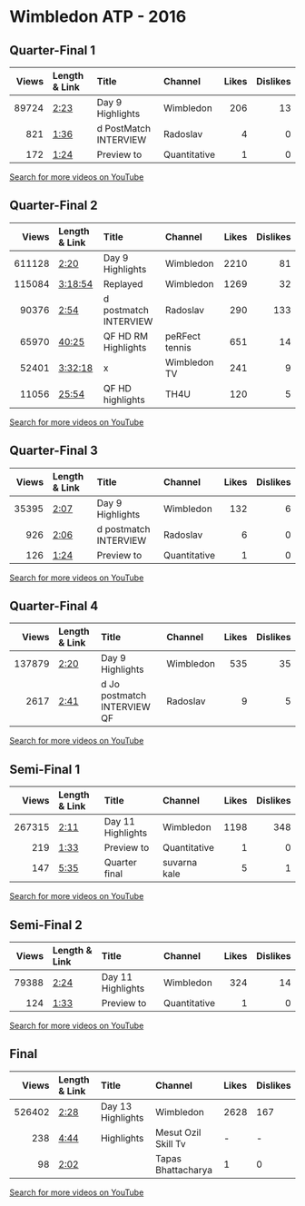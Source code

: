 
# Wimbledon ATP - 2016
    
## Quarter-Final 1
|   Views | Length & Link                                       | Title                   | Channel      |   Likes |   Dislikes |
|--------:|:----------------------------------------------------|:------------------------|:-------------|--------:|-----------:|
|   89724 | [2:23](https://www.youtube.com/watch?v=FTVo3YgS9Pc) | Day 9 Highlights        | Wimbledon    |     206 |         13 |
|     821 | [1:36](https://www.youtube.com/watch?v=4TyxM4xx140) | d   PostMatch INTERVIEW | Radoslav     |       4 |          0 |
|     172 | [1:24](https://www.youtube.com/watch?v=Gbs518N4ZsA) | Preview to              | Quantitative |       1 |          0 |

[Search for more videos on YouTube](https://www.youtube.com/results?search_query=%22wimbledon%22+%22Raonic%22+%22Querrey%22+%222016%22+%22highlights%22)     

## Quarter-Final 2
|   Views | Length & Link                                          | Title                   | Channel        |   Likes |   Dislikes |
|--------:|:-------------------------------------------------------|:------------------------|:---------------|--------:|-----------:|
|  611128 | [2:20](https://www.youtube.com/watch?v=uYRDLgBxeTA)    | Day 9 Highlights        | Wimbledon      |    2210 |         81 |
|  115084 | [3:18:54](https://www.youtube.com/watch?v=Ipg7FIDrHqo) | Replayed                | Wimbledon      |    1269 |         32 |
|   90376 | [2:54](https://www.youtube.com/watch?v=dK8p6f-1WgU)    | d   postmatch INTERVIEW | Radoslav       |     290 |        133 |
|   65970 | [40:25](https://www.youtube.com/watch?v=lG93JVTdqJI)   | QF HD  RM Highlights    | peRFect tennis |     651 |         14 |
|   52401 | [3:32:18](https://www.youtube.com/watch?v=5_dVsw7n6j8) | x                       | Wimbledon TV   |     241 |          9 |
|   11056 | [25:54](https://www.youtube.com/watch?v=HXmGZHW6FU8)   | QF HD highlights        | TH4U           |     120 |          5 |

[Search for more videos on YouTube](https://www.youtube.com/results?search_query=%22wimbledon%22+%22Federer%22+%22Cilic%22+%222016%22+%22highlights%22)     

## Quarter-Final 3
|   Views | Length & Link                                       | Title                    | Channel      |   Likes |   Dislikes |
|--------:|:----------------------------------------------------|:-------------------------|:-------------|--------:|-----------:|
|   35395 | [2:07](https://www.youtube.com/watch?v=YHzjLdg_ohE) | Day 9 Highlights         | Wimbledon    |     132 |          6 |
|     926 | [2:06](https://www.youtube.com/watch?v=xsYIKL9XraU) | d    postmatch INTERVIEW | Radoslav     |       6 |          0 |
|     126 | [1:24](https://www.youtube.com/watch?v=yIHn6ctk6as) | Preview to               | Quantitative |       1 |          0 |

[Search for more videos on YouTube](https://www.youtube.com/results?search_query=%22wimbledon%22+%22Berdych%22+%22Pouille%22+%222016%22+%22highlights%22)     

## Quarter-Final 4
|   Views | Length & Link                                       | Title                          | Channel   |   Likes |   Dislikes |
|--------:|:----------------------------------------------------|:-------------------------------|:----------|--------:|-----------:|
|  137879 | [2:20](https://www.youtube.com/watch?v=NI-4AwWKb64) | Day 9 Highlights               | Wimbledon |     535 |         35 |
|    2617 | [2:41](https://www.youtube.com/watch?v=bf9eMl8L16U) | d Jo  postmatch INTERVIEW   QF | Radoslav  |       9 |          5 |

[Search for more videos on YouTube](https://www.youtube.com/results?search_query=%22wimbledon%22+%22Murray%22+%22Tsonga%22+%222016%22+%22highlights%22)     

## Semi-Final 1
|   Views | Length & Link                                       | Title             | Channel      |   Likes |   Dislikes |
|--------:|:----------------------------------------------------|:------------------|:-------------|--------:|-----------:|
|  267315 | [2:11](https://www.youtube.com/watch?v=aUj0aCkMipU) | Day 11 Highlights | Wimbledon    |    1198 |        348 |
|     219 | [1:33](https://www.youtube.com/watch?v=LjDkc821qWk) | Preview to        | Quantitative |       1 |          0 |
|     147 | [5:35](https://www.youtube.com/watch?v=wCPCwPT2AoU) | Quarter final     | suvarna kale |       5 |          1 |

[Search for more videos on YouTube](https://www.youtube.com/results?search_query=%22wimbledon%22+%22Raonic%22+%22Federer%22+%222016%22+%22highlights%22)     

## Semi-Final 2
|   Views | Length & Link                                       | Title             | Channel      |   Likes |   Dislikes |
|--------:|:----------------------------------------------------|:------------------|:-------------|--------:|-----------:|
|   79388 | [2:24](https://www.youtube.com/watch?v=qmPtb6-Etck) | Day 11 Highlights | Wimbledon    |     324 |         14 |
|     124 | [1:33](https://www.youtube.com/watch?v=AxmTiyFkGho) | Preview to        | Quantitative |       1 |          0 |

[Search for more videos on YouTube](https://www.youtube.com/results?search_query=%22wimbledon%22+%22Murray%22+%22Berdych%22+%222016%22+%22highlights%22)     

## Final
|   Views | Length & Link                                       | Title             | Channel             | Likes   | Dislikes   |
|--------:|:----------------------------------------------------|:------------------|:--------------------|:--------|:-----------|
|  526402 | [2:28](https://www.youtube.com/watch?v=TpXmoK1aWs4) | Day 13 Highlights | Wimbledon           | 2628    | 167        |
|     238 | [4:44](https://www.youtube.com/watch?v=6Fq55NHNjtQ) | Highlights        | Mesut Ozil Skill Tv | -       | -          |
|      98 | [2:02](https://www.youtube.com/watch?v=pnmjvpwd5ek) |                   | Tapas Bhattacharya  | 1       | 0          |

[Search for more videos on YouTube](https://www.youtube.com/results?search_query=%22wimbledon%22+%22Murray%22+%22Raonic%22+%222016%22+%22highlights%22)     
